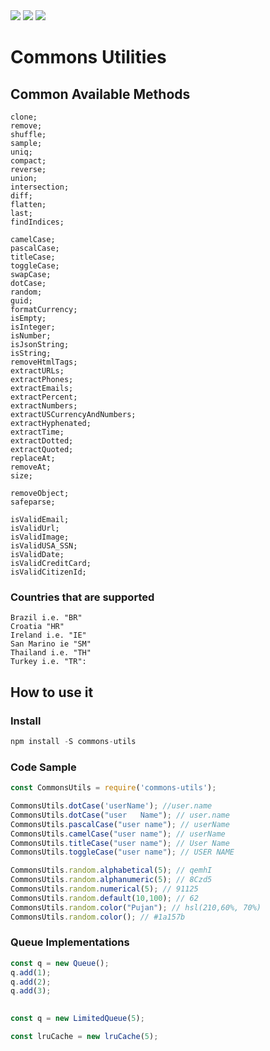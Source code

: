 <img src="https://img.shields.io/travis/pujansrt/commons-utils.svg">
<img src="https://img.shields.io/travis/pujansrt/commons-utils/master.svg?label=linux">
<img src="https://img.shields.io/travis/pujansrt/commons-utils/master.svg?label=windows">


# Commons Utilities

## Common Available Methods

```
clone;
remove;
shuffle;
sample;
uniq;
compact;
reverse;
union;
intersection;
diff;
flatten;
last;
findIndices;

camelCase;
pascalCase;
titleCase;
toggleCase;
swapCase;
dotCase;
random;
guid;
formatCurrency;
isEmpty;
isInteger;
isNumber;
isJsonString;
isString;
removeHtmlTags;
extractURLs;
extractPhones;
extractEmails;
extractPercent;
extractNumbers;
extractUSCurrencyAndNumbers;
extractHyphenated;
extractTime;
extractDotted;
extractQuoted;
replaceAt;
removeAt;
size;

removeObject;
safeparse;

isValidEmail;
isValidUrl;
isValidImage;
isValidUSA_SSN;
isValidDate;
isValidCreditCard;
isValidCitizenId;
```

### Countries that are supported 

```
Brazil i.e. "BR"
Croatia "HR"
Ireland i.e. "IE"
San Marino ie "SM"
Thailand i.e. "TH"
Turkey i.e. "TR":
```


## How to use it

### Install

```py
npm install -S commons-utils
```

### Code Sample

```js
const CommonsUtils = require('commons-utils');

CommonsUtils.dotCase('userName'); //user.name
CommonsUtils.dotCase("user   Name"); // user.name
CommonsUtils.pascalCase("user name"); // userName
CommonsUtils.camelCase("user name"); // userName
CommonsUtils.titleCase("user name"); // User Name
CommonsUtils.toggleCase("user name"); // USER NAME

CommonsUtils.random.alphabetical(5); // qemhI
CommonsUtils.random.alphanumeric(5); // 8Czd5
CommonsUtils.random.numerical(5); // 91125
CommonsUtils.random.default(10,100); // 62
CommonsUtils.random.color("Pujan"); // hsl(210,60%, 70%)
CommonsUtils.random.color(); // #1a157b
```

### Queue Implementations

```js
const q = new Queue();
q.add(1);
q.add(2);
q.add(3);
      

const q = new LimitedQueue(5);

const lruCache = new lruCache(5);
```


